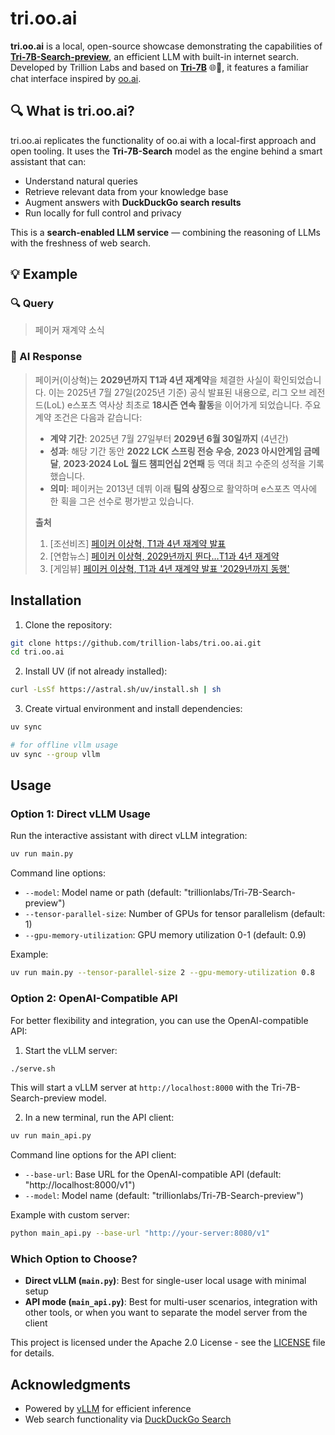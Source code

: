 # tri.oo.ai

**tri.oo.ai** is a local, open-source showcase demonstrating the capabilities of **[Tri-7B-Search-preview](https://huggingface.co/trillionlabs/Tri-7B-Search-preview)**, an efficient LLM with built-in internet search. Developed by Trillion Labs and based on **[Tri-7B](https://huggingface.co/trillionlabs/Tri-7B)** 🌐💚, it features a familiar chat interface inspired by [oo.ai](https://oo.ai).

## 🔍 What is tri.oo.ai?

tri.oo.ai replicates the functionality of oo.ai with a local-first approach and open tooling. It uses the **Tri-7B-Search** model as the engine behind a smart assistant that can:

* Understand natural queries
* Retrieve relevant data from your knowledge base
* Augment answers with **DuckDuckGo search results**
* Run locally for full control and privacy

This is a **search-enabled LLM service** — combining the reasoning of LLMs with the freshness of web search.


## 💡 Example

### 🔍 Query

>  페이커 재계약 소식

### 🤖 AI Response

> 페이커(이상혁)는 **2029년까지 T1과 4년 재계약**을 체결한 사실이 확인되었습니다. 이는 2025년 7월 27일(2025년 기준) 공식 발표된 내용으로, 리그 오브 레전드(LoL) e스포츠 역사상 최초로 **18시즌 연속 활동**을 이어가게 되었습니다. 주요 계약 조건은 다음과 같습니다:
>- **계약 기간**: 2025년 7월 27일부터 **2029년 6월 30일까지** (4년간)
>- **성과**: 해당 기간 동안 **2022 LCK 스프링 전승 우승**, **2023 아시안게임 금메달**, **2023·2024 LoL 월드 챔피언십 2연패** 등 역대 최고 수준의 성적을 기록했습니다.
>- **의미**: 페이커는 2013년 데뷔 이래 **팀의 상징**으로 활약하며 e스포츠 역사에 한 획을 그은 선수로 평가받고 있습니다.
>
>**출처**
>1. [조선비즈] [페이커 이상혁, T1과 4년 재계약 발표](https://www.chosun.com/sports/sports_general/2025/07/27/VOQ3LGJWPFBX7DKGXD5ESQBTZQ/)  
>2. [연합뉴스] [페이커 이상혁, 2029년까지 뛴다…T1과 4년 재계약](https://www.yna.co.kr/view/AKR20250727045800017)  
>3. [게임뷰] [페이커 이상혁, T1과 4년 재계약 발표 '2029년까지 동행'](https://www.gamevu.co.kr/news/articleView.html?idxno=50414)


## Installation

1. Clone the repository:
```bash
git clone https://github.com/trillion-labs/tri.oo.ai.git
cd tri.oo.ai
```

2. Install UV (if not already installed):
```bash
curl -LsSf https://astral.sh/uv/install.sh | sh
```

3. Create virtual environment and install dependencies:
```bash
uv sync

# for offline vllm usage
uv sync --group vllm
```

## Usage

### Option 1: Direct vLLM Usage

Run the interactive assistant with direct vLLM integration:

```bash
uv run main.py
```

Command line options:
- `--model`: Model name or path (default: "trillionlabs/Tri-7B-Search-preview")
- `--tensor-parallel-size`: Number of GPUs for tensor parallelism (default: 1)
- `--gpu-memory-utilization`: GPU memory utilization 0-1 (default: 0.9)

Example:
```bash
uv run main.py --tensor-parallel-size 2 --gpu-memory-utilization 0.8
```

### Option 2: OpenAI-Compatible API

For better flexibility and integration, you can use the OpenAI-compatible API:

1. Start the vLLM server:
```bash
./serve.sh
```

This will start a vLLM server at `http://localhost:8000` with the Tri-7B-Search-preview model.

2. In a new terminal, run the API client:
```bash
uv run main_api.py
```

Command line options for the API client:
- `--base-url`: Base URL for the OpenAI-compatible API (default: "http://localhost:8000/v1")
- `--model`: Model name (default: "trillionlabs/Tri-7B-Search-preview")

Example with custom server:
```bash
python main_api.py --base-url "http://your-server:8080/v1"
```

### Which Option to Choose?

- **Direct vLLM (`main.py`)**: Best for single-user local usage with minimal setup
- **API mode (`main_api.py`)**: Best for multi-user scenarios, integration with other tools, or when you want to separate the model server from the client

This project is licensed under the Apache 2.0 License - see the [LICENSE](LICENSE) file for details.

## Acknowledgments

- Powered by [vLLM](https://github.com/vllm-project/vllm) for efficient inference
- Web search functionality via [DuckDuckGo Search](https://github.com/deedy5/duckduckgo_search)

